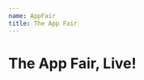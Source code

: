 ```yaml
---
name: AppFair
title: The App Fair
---
```


# The App Fair, Live!


<!-- Add a placeholder for the Twitch embed -->
<div id="twitch-embed"></div>

<!-- Load the Twitch embed JavaScript file -->
<script src="https://embed.twitch.tv/embed/v1.js"></script>

<!-- Create a Twitch.Embed object that will render within the "twitch-embed" element -->
<script type="text/javascript">
  new Twitch.Embed("twitch-embed", {
    channel: "appfair",
    width: 854,
    height: 480,
    autoplay: false,
    muted: false,
    theme: "light",
    layout: "video",
    parent: ["appfair.net", "www.appfair.net"]
  });
</script>


